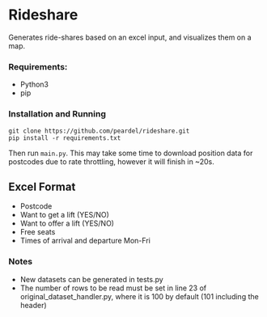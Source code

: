 # Rideshare

Generates ride-shares based on an excel input, and visualizes them on a map.

### Requirements:
- Python3
- pip

### Installation and Running
```
git clone https://github.com/peardel/rideshare.git
pip install -r requirements.txt
```
Then run `main.py`. This may take some time to download position data for postcodes due to rate throttling, however it will finish in ~20s.

## Excel Format

- Postcode
- Want to get a lift (YES/NO)
- Want to offer a lift (YES/NO)
- Free seats
- Times of arrival and departure Mon-Fri

### Notes
- New datasets can be generated in tests.py
- The number of rows to be read must be set in line 23 of original_dataset_handler.py, where it is 100 by default (101 including the header)
